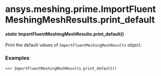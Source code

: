 <a id="ansys-meshing-prime-importfluentmeshingmeshresults-print-default"></a>

# ansys.meshing.prime.ImportFluentMeshingMeshResults.print_default

<a id="ansys.meshing.prime.ImportFluentMeshingMeshResults.print_default"></a>

#### *static* ImportFluentMeshingMeshResults.print_default()

Print the default values of `ImportFluentMeshingMeshResults` object.

### Examples

```pycon
>>> ImportFluentMeshingMeshResults.print_default()
```

<!-- !! processed by numpydoc !! -->
